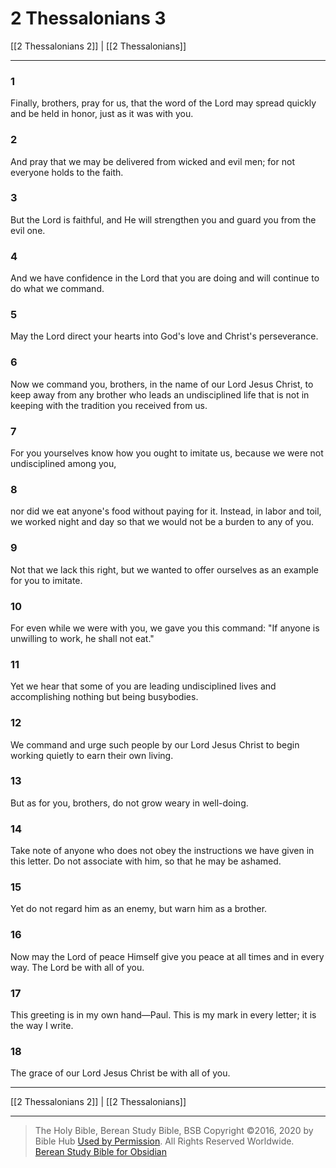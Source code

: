 # 2 Thessalonians 3

[[2 Thessalonians 2]] | [[2 Thessalonians]]

---

### 1
Finally, brothers, pray for us, that the word of the Lord may spread quickly and be held in honor, just as it was with you.

### 2
And pray that we may be delivered from wicked and evil men; for not everyone holds to the faith.

### 3
But the Lord is faithful, and He will strengthen you and guard you from the evil one.

### 4
And we have confidence in the Lord that you are doing and will continue to do what we command.

### 5
May the Lord direct your hearts into God's love and Christ's perseverance.

### 6
Now we command you, brothers, in the name of our Lord Jesus Christ, to keep away from any brother who leads an undisciplined life that is not in keeping with the tradition you received from us.

### 7
For you yourselves know how you ought to imitate us, because we were not undisciplined among you,

### 8
nor did we eat anyone's food without paying for it. Instead, in labor and toil, we worked night and day so that we would not be a burden to any of you.

### 9
Not that we lack this right, but we wanted to offer ourselves as an example for you to imitate.

### 10
For even while we were with you, we gave you this command: "If anyone is unwilling to work, he shall not eat."

### 11
Yet we hear that some of you are leading undisciplined lives and accomplishing nothing but being busybodies.

### 12
We command and urge such people by our Lord Jesus Christ to begin working quietly to earn their own living.

### 13
But as for you, brothers, do not grow weary in well-doing.

### 14
Take note of anyone who does not obey the instructions we have given in this letter. Do not associate with him, so that he may be ashamed.

### 15
Yet do not regard him as an enemy, but warn him as a brother.

### 16
Now may the Lord of peace Himself give you peace at all times and in every way. The Lord be with all of you.

### 17
This greeting is in my own hand—Paul. This is my mark in every letter; it is the way I write.

### 18
The grace of our Lord Jesus Christ be with all of you.

---

[[2 Thessalonians 2]] | [[2 Thessalonians]]

---

> The Holy Bible, Berean Study Bible, BSB
> Copyright &copy;2016, 2020 by Bible Hub
> [Used by Permission](https://berean.bible/terms.htm). All Rights Reserved Worldwide.
> [Berean Study Bible for Obsidian](https://github.com/gapmiss/berean-study-bible-for-obsidian)</small>

